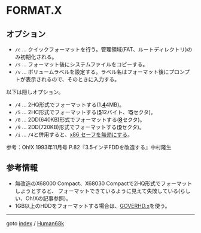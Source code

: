 # FORMAT.X

## オプション

* `/c` ... クイックフォーマットを行う。管理領域(FAT、ルートディレクトリ)のみ初期化される。
* `/s` ... フォーマット後にシステムファイルをコピーする。
* `/v` ... ボリュームラベルを設定する。ラベル名はフォーマット後にプロンプトが表示されるので、そのときに入力する。

以下は隠しオプション。

* `/4` ... 2HQ形式でフォーマットする(1.<ins>**4**</ins>4MB)。
* `/5` ... 2HC形式でフォーマットする(<ins>**5**</ins>12バイト、1<ins>**5**</ins>セクタ)。
* `/8` ... 2DD(640KB)形式でフォーマットする(<ins>**8**</ins>セクタ)。
* `/9` ... 2DD(720KB)形式でフォーマットする(<ins>**9**</ins>セクタ)。
* `/i` ... `/4`と併用すると、[x86 セーフを無効にする](https://stdkmd.net/udcx68k/#format_x_i)。

参考：Oh!X 1993年11月号 P.82『3.5インチFDDを改造する』中村隆生

## 参考情報

* 無改造のX68000 Compact、X68030 Compactで2HQ形式でフォーマットしようとすると、
  フォーマットできているように見えて失敗している(らしい、Oh!Xの記事参照)。
* 1GB以上のHDDをフォーマットする場合は、[GOVERHD.x](https://www.xn--tnb-k69dq77f996c.com/#Goverhd)を使う。

----
goto [index](../README.md) / [Human68k](./README.md)

